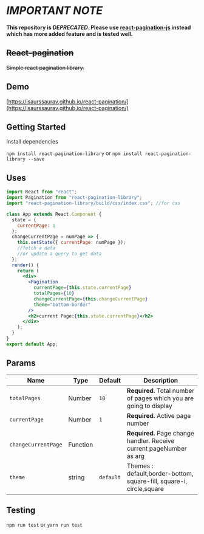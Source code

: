 
# **_IMPORTANT NOTE_**
**This repository is _DEPRECATED_. Please use [react-pagination-js](https://github.com/isaurssaurav/react-pagination-js) instead which has more added feature and is tested well.**

## ~~React-pagination~~

~~Simple react pagination library.~~

## Demo

[https://isaurssaurav.github.io/react-pagination/](https://isaurssaurav.github.io/react-pagination/)

## Getting Started

Install dependencies

`npm install react-pagination-library` or `npm install react-pagination-library --save`

## Uses

```jsx
import React from "react";
import Pagination from "react-pagination-library";
import "react-pagination-library/build/css/index.css"; //for css

class App extends React.Component {
  state = {
    currentPage: 1
  };
  changeCurrentPage = numPage => {
    this.setState({ currentPage: numPage });
    //fetch a data
    //or update a query to get data
  };
  render() {
    return (
      <div>
        <Pagination
          currentPage={this.state.currentPage}
          totalPages={10}
          changeCurrentPage={this.changeCurrentPage}
          theme="bottom-border"
        />
        <h2>current Page:{this.state.currentPage}</h2>
      </div>
    );
  }
}
export default App;
```

## Params

| Name                | Type     | Default   | Description                                                          |
| ------------------- | -------- | --------- | -------------------------------------------------------------------- |
| `totalPages`        | Number   | `10`      | **Required.** Total number of pages which you are going to display   |
| `currentPage`       | Number   | `1`       | **Required.** Active page number                                     |
| `changeCurrentPage` | Function |           | **Required.** Page change handler. Receive current pageNumber as arg |
| `theme`             | string   | `default` | Themes : default,border-bottom, square-fill, square-i, circle,square |

## Testing

`npm run test` or `yarn run test`
